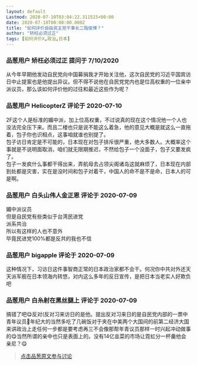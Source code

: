 ```yaml
---
layout: default
Lastmod: 2020-07-10T03:04:22.311515+00:00
date: 2020-07-10T00:00:00.000Z
title: "如何评价自由民主党干事长二階俊博？"
author: "矫枉必须过正"
tags: [如何评价X,政治,日本]
---
```



### 品葱用户 **矫枉必须过正** 提问于 7/10/2020
    
从今年早期他发动自民党向中国募捐我才开始关注他，这次自民党的习近平国宾访日中止提案也是他提出异议。但不得不说他在自民党党内也是位高权重的一位亲中派议员，那么该如何评价他的过往和最近这些作为呢？
    
                

### 品葱用户 **HelicopterZ** 评论于 2020-07-10
        
2F这个人是标准的媚中派，加上位高权重，不过说真的现在这个情况他一个人也没法完全压下来。而且二楼也只是说不能这么着急，他的意见大概是就这么一直拖着，包子你也识相点，这事咱就谁也别提了。  
包子访日肯定是不可能的，日本现在对包子排斥很严重，绝大多数人。大概率这个事就是不说明面取消，咱们就无限期推迟，不然给包子一个没面子，包子又要发疯了。  
包子一发疯什么事都干得出来，弄航母去占领尖阁诸岛这就麻烦了，日本现在内部到处都是灾害，实在是没时间和包子对着干，中国人的命不是不是命，日本人的可是啊。
        
                

### 品葱用户 **白头山伟人金正恩** 评论于 2020-07-09
        
媚中派议员  
但是自民党有些类似于台湾民进党  
派系共治  
所以有这样的人也不意外  
毕竟民进党100%都是反共的我也不信
        
                

### 品葱用户 **bigapple** 评论于 2020-07-09
        
这种情况下，习访日这件事智商正常的日本政治家都不会干。何况你中共对外还天天派军舰在日本领海内转悠，对内这么多年的反日宣传，是把日本当老实人好欺负吧
        
                

### 品葱用户 **白糸射在黑丝腿上** 评论于 2020-07-09
        
搞错了吧😋反对(反对习来访日的是他。提出反对习来日的是自民党内部的一票中青年议员🤗年纪大的当然多吃了几碗饭对于夹在中美两个大国间的前第二经济大国来讲政治上走任何一步都是要考虑再三不会像那帮年青议员那样一时兴起冲动做事的😋当然所谓的亲中也只是表面上的。没有14亿韭菜的市场让霓虹分一杯羹他会亲尼？😋
        
                





> [点击品葱原文参与讨论](https://pincong.rocks/question/28271)

